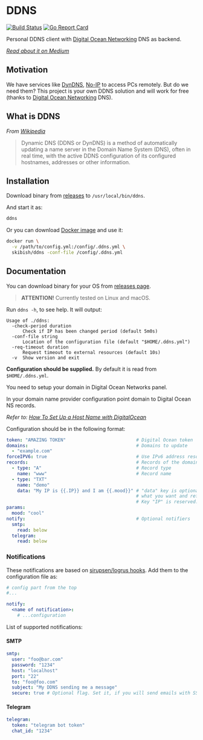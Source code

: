 # DDNS

[![Build Status](https://travis-ci.org/skibish/ddns.svg?branch=master)](https://travis-ci.org/skibish/ddns)
[![Go Report Card](https://goreportcard.com/badge/github.com/skibish/ddns)](https://goreportcard.com/report/github.com/skibish/ddns)

Personal DDNS client with [Digital Ocean Networking](https://www.digitalocean.com/products/networking/) DNS as backend.

*[Read about it on Medium](https://medium.com/@kibish/your-personal-ddns-4ef7bbb189de)*

## Motivation

We have services like [DynDNS](http://dyn.com/dns/), [No-IP](http://www.noip.com/) to access PCs remotely. But do we need them?
This project is your own DDNS solution and will work for free (thanks to [Digital Ocean Networking](https://www.digitalocean.com/products/networking/) DNS).

## What is DDNS

*From [Wikipedia](https://en.wikipedia.org/wiki/Dynamic_DNS)*
> Dynamic DNS (DDNS or DynDNS) is a method of automatically updating a name server in the Domain Name System (DNS), often in real time, with the active DDNS configuration of its configured hostnames, addresses or other information.

## Installation

Download binary from [releases](https://github.com/skibish/ddns/releases) to `/usr/local/bin/ddns`.

And start it as:

```bash
ddns
```

Or you can download [Docker image](https://hub.docker.com/r/skibish/ddns) and use it:

```bash
docker run \
  -v /path/to/config.yml:/config/.ddns.yml \
  skibish/ddns -conf-file /config/.ddns.yml
```

## Documentation

You can download binary for your OS from [releases page](https://github.com/skibish/ddns/releases).

> **ATTENTION!** Currently tested on Linux and macOS.

Run `ddns -h`, to see help. It will output:

```text
Usage of ./ddns:
  -check-period duration
      Check if IP has been changed period (default 5m0s)
  -conf-file string
      Location of the configuration file (default "$HOME/.ddns.yml")
  -req-timeout duration
      Request timeout to external resources (default 10s)
  -v  Show version and exit
```

**Configuration should be supplied.** By default it is read from `$HOME/.ddns.yml`.

You need to setup your domain in Digital Ocean Networks panel.

In your domain name provider configuration point domain to Digital Ocean NS records.

*Refer to: [How To Set Up a Host Name with DigitalOcean](https://www.digitalocean.com/community/tutorials/how-to-set-up-a-host-name-with-digitalocean)*

Configuration should be in the following format:

```yaml
token: "AMAZING TOKEN"                          # Digital Ocean token
domains:                                        # Domains to update
  - "example.com"
forceIPV6: true                                 # Use IPv6 address resolve (Default false and force IPv4)
records:                                        # Records of the domains to update
  - type: "A"                                   # Record type
    name: "www"                                 # Record name
  - type: "TXT"
    name: "demo"
    data: "My IP is {{.IP}} and I am {{.mood}}" # "data" key is optional. You can write here
                                                # what you want and reference values from "params".
                                                # Key "IP" is reserved.
params:
  mood: "cool"
notify:                                         # Optional notifiers
  smtp:
    read: below
  telegram:
    read: below
```

### Notifications

These notifications are based on [sirupsen/logrus hooks](https://github.com/sirupsen/logrus#hooks).
Add them to the configuration file as:

```yaml
# config part from the top
#...

notify:
  <name of notification>:
    # ...configuration
```

List of supported notifications:

#### SMTP

```yaml
smtp:
  user: "foo@bar.com"
  password: "1234"
  host: "localhost"
  port: "22"
  to: "foo@foo.com"
  subject: "My DDNS sending me a message"
  secure: true # Optional flag. Set it, if you will send emails with SSL
```

#### Telegram

```yaml
telegram:
  token: "telegram bot token"
  chat_id: "1234"
```
